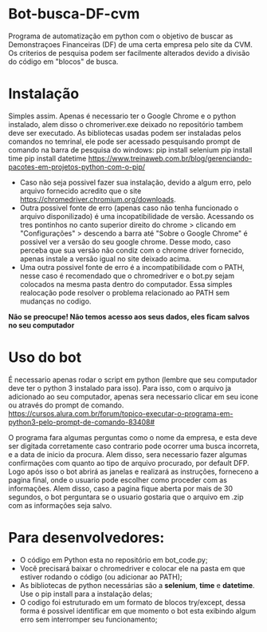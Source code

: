 # Bot-busca-DF-cvm
Programa de automatização em python com o objetivo de buscar as Demonstraçoes Financeiras (DF) de uma certa empresa pelo site da CVM. Os criterios de pesquisa podem ser facilmente alterados devido a divisão do código em "blocos" de busca.

# Instalação
Simples assim. Apenas é necessario ter o Google Chrome e o python instalado, alem disso o chromeriver.exe deixado no repositório tambem deve ser executado. 
As bibliotecas usadas podem ser instaladas pelos comandos no temrinal, ele pode ser acessado pesquisando prompt de comando na barra de pesquisa do windows:
pip install selenium
pip install time
pip install datetime
https://www.treinaweb.com.br/blog/gerenciando-pacotes-em-projetos-python-com-o-pip/

* Caso não seja possivel fazer sua instalação, devido a algum erro, pelo arquivo fornecido acredito que o site https://chromedriver.chromium.org/downloads. 
* Outra possivel fonte de erro (apenas caso não tenha funcionado o arquivo disponilizado) é uma incopatibilidade de versão. Acessando os tres pontinhos no canto superior direito do chrome > clicando em "Configurações" > descendo a barra até "Sobre o Google Chrome" é possivel ver a versão do seu google chrome. Desse modo, caso perceba que sua versão não condiz com o chrome driver fornecido, apenas instale a versão igual no site deixado acima.
* Uma outra possivel fonte de erro é a incompatibilidade com o PATH, nesse caso é recomendado que o chromedriver e o bot.py sejam colocados na mesma pasta dentro do computador. Essa simples realocação pode resolver o problema relacionado ao PATH sem mudanças no codigo.

**Não se preocupe! Não temos acesso aos seus dados, eles ficam salvos no seu computador**

# Uso do bot
É necessario apenas rodar o script em python (lembre que seu computador deve ter o python 3 instalado para isso). Para isso, com o arquivo ja adicionado ao seu computador, apenas sera necessario clicar em seu icone ou através do prompt de comando. https://cursos.alura.com.br/forum/topico-executar-o-programa-em-python3-pelo-prompt-de-comando-83408#

O programa fara algumas perguntas como o nome da empresa, e esta deve ser digitada corretamente caso contrario pode ocorrer uma busca incorreta, e a data de inicio da procura. Alem disso, sera necessario fazer algumas confirmações com quanto ao tipo de arquivo procurado, por default DFP. Logo após isso o bot abrirá as janelas e realizará as instruções, forneceno a pagina final, onde o usuario pode escolher como proceder com as informações. Alem disso, caso a pagina fique aberta por mais de 30 segundos, o bot perguntara se o usuario gostaria que o arquivo em .zip com as informações seja salvo.

# Para desenvolvedores:
* O código em Python esta no repositório em bot_code.py;
* Você precisará baixar o chromedriver e colocar ele na pasta em que estiver rodando o código (ou adicionar ao PATH);
* As bibliotecas de python necessárias são a **selenium**, **time** e  **datetime**. Use o pip install para a instalação delas;
* O codigo foi estruturado em um formato de blocos try/except, dessa forma é possivel identificar em que momento o bot esta exibindo algum erro sem interromper seu funcionamento;
